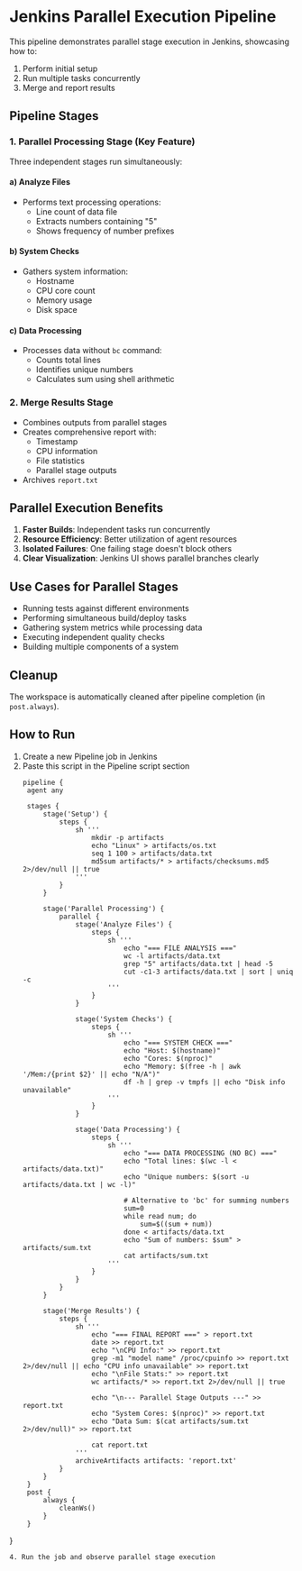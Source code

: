 # Jenkins Parallel Execution Pipeline

This pipeline demonstrates parallel stage execution in Jenkins, showcasing how to:
1. Perform initial setup
2. Run multiple tasks concurrently
3. Merge and report results

## Pipeline Stages

### 1. Parallel Processing Stage (Key Feature)
Three independent stages run simultaneously:

#### a) Analyze Files
- Performs text processing operations:
  - Line count of data file
  - Extracts numbers containing "5"
  - Shows frequency of number prefixes

#### b) System Checks
- Gathers system information:
  - Hostname
  - CPU core count
  - Memory usage
  - Disk space

#### c) Data Processing
- Processes data without `bc` command:
  - Counts total lines
  - Identifies unique numbers
  - Calculates sum using shell arithmetic

### 2. Merge Results Stage
- Combines outputs from parallel stages
- Creates comprehensive report with:
  - Timestamp
  - CPU information
  - File statistics
  - Parallel stage outputs
- Archives `report.txt`

## Parallel Execution Benefits

1. **Faster Builds**: Independent tasks run concurrently
2. **Resource Efficiency**: Better utilization of agent resources
3. **Isolated Failures**: One failing stage doesn't block others
4. **Clear Visualization**: Jenkins UI shows parallel branches clearly

## Use Cases for Parallel Stages

- Running tests against different environments
- Performing simultaneous build/deploy tasks
- Gathering system metrics while processing data
- Executing independent quality checks
- Building multiple components of a system

## Cleanup
The workspace is automatically cleaned after pipeline completion (in `post.always`).

## How to Run
1. Create a new Pipeline job in Jenkins
2. Paste this script in the Pipeline script section
   ```
   pipeline {
    agent any
    
    stages {
        stage('Setup') {
            steps {
                sh '''
                    mkdir -p artifacts
                    echo "Linux" > artifacts/os.txt
                    seq 1 100 > artifacts/data.txt
                    md5sum artifacts/* > artifacts/checksums.md5 2>/dev/null || true
                '''
            }
        }

        stage('Parallel Processing') {
            parallel {
                stage('Analyze Files') {
                    steps {
                        sh '''
                            echo "=== FILE ANALYSIS ==="
                            wc -l artifacts/data.txt
                            grep "5" artifacts/data.txt | head -5
                            cut -c1-3 artifacts/data.txt | sort | uniq -c
                        '''
                    }
                }

                stage('System Checks') {
                    steps {
                        sh '''
                            echo "=== SYSTEM CHECK ==="
                            echo "Host: $(hostname)"
                            echo "Cores: $(nproc)"
                            echo "Memory: $(free -h | awk '/Mem:/{print $2}' || echo "N/A")"
                            df -h | grep -v tmpfs || echo "Disk info unavailable"
                        '''
                    }
                }

                stage('Data Processing') {
                    steps {
                        sh '''
                            echo "=== DATA PROCESSING (NO BC) ==="
                            echo "Total lines: $(wc -l < artifacts/data.txt)"
                            echo "Unique numbers: $(sort -u artifacts/data.txt | wc -l)"
                            
                            # Alternative to 'bc' for summing numbers
                            sum=0
                            while read num; do
                                sum=$((sum + num))
                            done < artifacts/data.txt
                            echo "Sum of numbers: $sum" > artifacts/sum.txt
                            cat artifacts/sum.txt
                        '''
                    }
                }
            }
        }

        stage('Merge Results') {
            steps {
                sh '''
                    echo "=== FINAL REPORT ===" > report.txt
                    date >> report.txt
                    echo "\nCPU Info:" >> report.txt
                    grep -m1 "model name" /proc/cpuinfo >> report.txt 2>/dev/null || echo "CPU info unavailable" >> report.txt
                    echo "\nFile Stats:" >> report.txt
                    wc artifacts/* >> report.txt 2>/dev/null || true
                    
                    echo "\n--- Parallel Stage Outputs ---" >> report.txt
                    echo "System Cores: $(nproc)" >> report.txt
                    echo "Data Sum: $(cat artifacts/sum.txt 2>/dev/null)" >> report.txt
                    
                    cat report.txt
                '''
                archiveArtifacts artifacts: 'report.txt'
            }
        }
    }
    post {
        always {
            cleanWs()
        }
    }
}
   ```
4. Run the job and observe parallel stage execution

